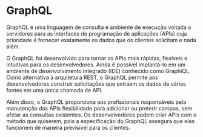 # GraphQL
GraphQL é uma linguagem de consulta e ambiente de execução voltada a servidores para as interfaces de programação de aplicações (APIs) cuja prioridade é fornecer exatamente os dados que os clientes solicitam e nada além. 

O GraphQL foi desenvolvido para tornar as APIs mais rápidas, flexíveis e intuitivas para os desenvolvedores. Ainda é possível implantá-lo em um ambiente de desenvolvimento integrado (IDE) conhecido como GraphiQL. Como alternativa à arquitetura REST, o GraphQL permite aos desenvolvedores construir solicitações que extraem os dados de várias fontes em uma única chamada de API. 

Além disso, o GraphQL proporciona aos profissionais responsáveis pela manutenção das APIs flexibilidade para adicionar ou preterir campos, sem afetar as consultas existentes. Os desenvolvedores podem criar APIs com o método que quiserem, pois a especificação do GraphQL assegura que elas funcionem de maneira previsível para os clientes.
